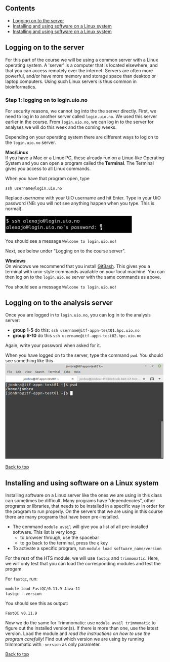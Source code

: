 ## Contents
- [Logging on to the server](#logging-on-to-the-server)
- [Installing and using software on a Linux system](#installing-and-using-software-on-a-linux-system)
- [Installing and using software on a Linux system](#installing-and-using-software-on-a-Linux-system)


## Logging on to the server
For this part of the course we will be using a common server with a Linux operating system.
A 'server' is a computer that is located elsewhere, and that you can access remotely over the internet.
Servers are often more powerful, and/or have more memory and storage space than desktop or laptop computers.
Using such Linux servers is thus common in bioinformatics.

### Step 1: logging on to login.uio.no

For security reasons, we cannot log into the the server directly. First, we need to log in to another server called `login.uio.no`.
We used this server earlier in the course.
From `login.uio.no`, we can log in to the server for analyses we will do this week and the coming weeks.

Depending on your operating system there are different ways to log on to the `login.uio.no` server.

**Mac/Linux**  
If you have a Mac or a Linux PC, these already run on a Linux-like Operating System and you can open a program called the **Terminal**. The Terminal gives you access to all Linux commands.

When you have that program open, type

```
ssh username@login.uio.no
```

Replace *username* with your UiO username and hit Enter. Type in your UiO password (NB: you will not see anything happen when you type. This is normal).

<img src="/images/terminal.png" width="400"> <p>
You should see a message `Welcome to login.uio.no!`

Next, see below under "Logging on to the course server".

**Windows**  
On windows we recommend that you install [GitBash](https://gitforwindows.org/). This gives you a terminal with unix-style commands available on your local machine. You can then log on to the `login.uio.no` server with the same commands as above.  

You should see a message `Welcome to login.uio.no!`

## Logging on to the analysis server

Once you are logged in to `login.uio.no`, you can log in to the analysis server:

* **group 1-5** do this: `ssh username@itf-appn-test01.hpc.uio.no`
* **group 6-10** do this `ssh username@itf-appn-test02.hpc.uio.no`

Again, write your password when asked for it.

When you have logged on to the server, type the command `pwd`. You should see something like this
<img src="/images/terminal_2.png" width="500" height="300"> <p>  

[Back to top](#contents)


## Installing and using software on a Linux system
Installing software on a Linux server like the ones we are using in this class can sometimes be difficult. Many programs have "dependencies", other programs or libraries, that needs to be installed in a specific way in order for the program to run properly. On the servers that we are using in this course there are many programs that have been pre-installed.

* The command `module avail` will give you a list of all pre-installed software. This list is very long:
  * to browser through, use the spacebar
  * to go back to the terminal, press the `q` key
* To activate a specific program, run `module load software_name/version`

For the rest of the HTS module, we will use `fastqc` and `trimmomatic`. Here, we will only test that you can load the corresponding modules and test the progam.

For `fastqc`, run:

```
module load FastQC/0.11.9-Java-11
fastqc --version
```

You should see this as output:
```
FastQC v0.11.9
```

Now we do the same for Trimmomatic: use `module avail trimmomatic` to figure out the installed version(s). If there is more than one, use the latest version.
Load the module and *read the instructions on how to use the program carefully!* Find out which version we are using by running trimmomatic with `-version` as only parameter.


[Back to top](#contents)
